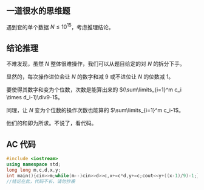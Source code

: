 ## 一道很水的思维题
遇到奆的单个数据 $N \leq 10^{15}$，考虑推理结论。

## 结论推理
不难发现，虽然 $N$ 整体很难操作，我们可以从题目给定的对 $N$ 的拆分下手。

显然的，每次操作进位会让 $N$ 的数字和减 9 或不进位让 $N$ 的位数减 1。

要使得其数字和变为个位数，次数是能算出来的 $(\sum\limits_{i=1}^m c_i \times d_i-1)\div9-1$。

同理，让 $N$ 变为个位数的操作次数也能算的 $\sum\limits_{i=1}^m c_i-1$。

他们的和即为所求。不说了，看代码。

## AC 代码
```cpp
#include <iostream>
using namespace std;
long long m,c,d,x,y;
int main(){cin>>m;while(m--)cin>>d>>c,x+=c*d,y+=c;cout<<y+((x-1)/9)-1;}
//结论在此，代码不长，请勿抄袭
```